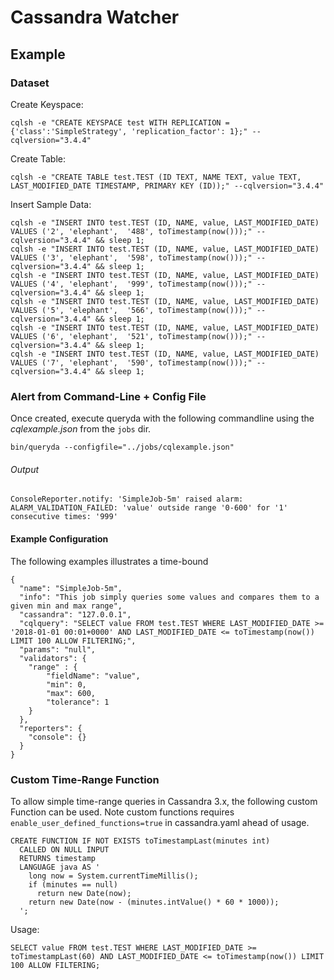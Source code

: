 # Cassandra Watcher

## Example

### Dataset
Create Keyspace:
```
cqlsh -e "CREATE KEYSPACE test WITH REPLICATION = {'class':'SimpleStrategy', 'replication_factor': 1};" --cqlversion="3.4.4"
```
Create Table:
```
cqlsh -e "CREATE TABLE test.TEST (ID TEXT, NAME TEXT, value TEXT, LAST_MODIFIED_DATE TIMESTAMP, PRIMARY KEY (ID));" --cqlversion="3.4.4"
```
Insert Sample Data:
```
cqlsh -e "INSERT INTO test.TEST (ID, NAME, value, LAST_MODIFIED_DATE) VALUES ('2', 'elephant',  '488', toTimestamp(now()));" --cqlversion="3.4.4" && sleep 1;
cqlsh -e "INSERT INTO test.TEST (ID, NAME, value, LAST_MODIFIED_DATE) VALUES ('3', 'elephant',  '598', toTimestamp(now()));" --cqlversion="3.4.4" && sleep 1;
cqlsh -e "INSERT INTO test.TEST (ID, NAME, value, LAST_MODIFIED_DATE) VALUES ('4', 'elephant',  '999', toTimestamp(now()));" --cqlversion="3.4.4" && sleep 1;
cqlsh -e "INSERT INTO test.TEST (ID, NAME, value, LAST_MODIFIED_DATE) VALUES ('5', 'elephant',  '566', toTimestamp(now()));" --cqlversion="3.4.4" && sleep 1;
cqlsh -e "INSERT INTO test.TEST (ID, NAME, value, LAST_MODIFIED_DATE) VALUES ('6', 'elephant',  '521', toTimestamp(now()));" --cqlversion="3.4.4" && sleep 1;
cqlsh -e "INSERT INTO test.TEST (ID, NAME, value, LAST_MODIFIED_DATE) VALUES ('7', 'elephant',  '590', toTimestamp(now()));" --cqlversion="3.4.4" && sleep 1;
```

### Alert from Command-Line + Config File
Once created, execute queryda with the following commandline using the *cqlexample.json* from the `jobs` dir. 
```
bin/queryda --configfile="../jobs/cqlexample.json"
```
###### Output
```
ConsoleReporter.notify: 'SimpleJob-5m' raised alarm: ALARM_VALIDATION_FAILED: 'value' outside range '0-600' for '1' consecutive times: '999'
```

#### Example Configuration
The following examples illustrates a time-bound
```
{
  "name": "SimpleJob-5m",
  "info": "This job simply queries some values and compares them to a given min and max range",
  "cassandra": "127.0.0.1",
  "cqlquery": "SELECT value FROM test.TEST WHERE LAST_MODIFIED_DATE >= '2018-01-01 00:01+0000' AND LAST_MODIFIED_DATE <= toTimestamp(now()) LIMIT 100 ALLOW FILTERING;",
  "params": "null",
  "validators": {
    "range" : {
	    "fieldName": "value",
	    "min": 0,
	    "max": 600,
	    "tolerance": 1
    }
  },
  "reporters": {
    "console": {}
  }
}
```

### Custom Time-Range Function
To allow simple time-range queries in Cassandra 3.x, the following custom Function can be used. Note custom functions requires ```enable_user_defined_functions=true``` in cassandra.yaml ahead of usage.
```
CREATE FUNCTION IF NOT EXISTS toTimestampLast(minutes int) 
  CALLED ON NULL INPUT 
  RETURNS timestamp
  LANGUAGE java AS '
    long now = System.currentTimeMillis();
    if (minutes == null)
      return new Date(now);
    return new Date(now - (minutes.intValue() * 60 * 1000));
  ';
```
Usage:
```
SELECT value FROM test.TEST WHERE LAST_MODIFIED_DATE >= toTimestampLast(60) AND LAST_MODIFIED_DATE <= toTimestamp(now()) LIMIT 100 ALLOW FILTERING;
```
